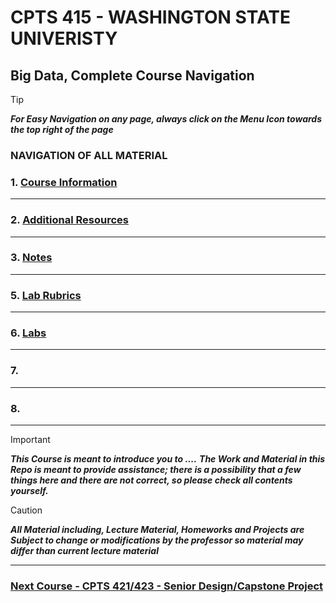 # CPTS 415 - WASHINGTON STATE UNIVERISTY
## Big Data, Complete Course Navigation

> [!TIP]
> ***For Easy Navigation on any page, always click on the Menu Icon towards the top right of the page***

### NAVIGATION OF ALL MATERIAL 

### 1. [Course Information]()

---
### 2. [Additional Resources]()

---
### 3. [Notes]()

---
### 5. [Lab Rubrics]()


--- 
### 6. [Labs]()

---
### 7. []()

--- 
### 8. []()



---

> [!IMPORTANT]
> ***This Course is meant to introduce you to ....***
> ***The Work and Material in this Repo is meant to provide assistance; there is a possibility that a few things here and there are not correct, so please check all contents yourself.***


> [!CAUTION]
> ***All Material including, Lecture Material, Homeworks and Projects are Subject to change or modifications by the professor so material may differ than current lecture material***

---

### [Next Course - CPTS 421/423 - Senior Design/Capstone Project  ](https://github.com/MarkShinozaki/CPTS421-423_SeniorCapstone)
